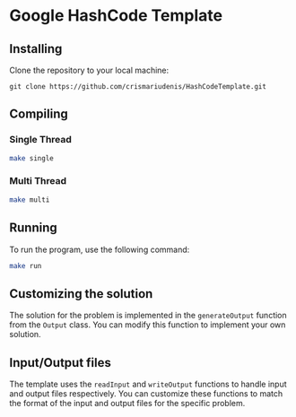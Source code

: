 # Google HashCode Template


## Installing
Clone the repository to your local machine:
```git
git clone https://github.com/crismariudenis/HashCodeTemplate.git
```

## Compiling
### Single Thread

```bash
make single
```

### Multi Thread
```bash
make multi
```
## Running
To run the program, use the following command:
```bash
make run
```

## Customizing the solution
The solution for the problem is implemented in the `generateOutput` function from the `Output` class. You can modify this function to implement your own solution.

## Input/Output files
The template uses the `readInput` and `writeOutput` functions to handle input and output files respectively. You can customize these functions to match the format of the input and output files for the specific problem.